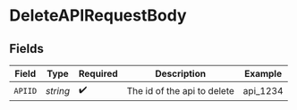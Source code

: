 # DeleteAPIRequestBody


## Fields

| Field                       | Type                        | Required                    | Description                 | Example                     |
| --------------------------- | --------------------------- | --------------------------- | --------------------------- | --------------------------- |
| `APIID`                     | *string*                    | :heavy_check_mark:          | The id of the api to delete | api_1234                    |